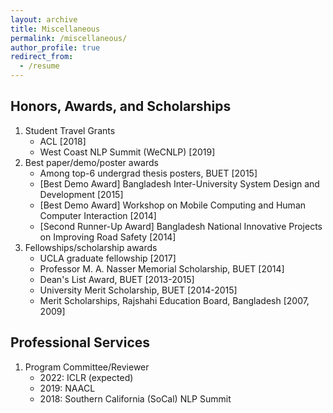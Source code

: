 ```yaml
---
layout: archive
title: Miscellaneous
permalink: /miscellaneous/
author_profile: true
redirect_from:
  - /resume
---
```


<h2>Honors, Awards, and Scholarships</h2>
<ol>
	<li> Student Travel Grants 
		<ul>
			<li> ACL [2018] </li>
			<li> West Coast NLP Summit (WeCNLP) [2019]  </li>
		</ul>
	</li>
	<li> Best paper/demo/poster awards 
		<ul>
			<li>  Among top-6 undergrad thesis posters, BUET [2015] </li>
		 	<li> [Best Demo Award] Bangladesh Inter-University System Design and Development [2015] </li>
        		<li> [Best Demo Award] Workshop on Mobile Computing and Human Computer Interaction [2014] </li>
        		<li> [Second Runner-Up Award] Bangladesh National Innovative  Projects on Improving  Road  Safety [2014] </li>
		</ul>		
	</li>
	<li> Fellowships/scholarship awards 
		<ul>
			<li>  UCLA graduate fellowship  [2017] </li>
		 	<li> Professor M. A.  Nasser Memorial Scholarship, BUET [2014] </li>
        		<li> Dean's List Award, BUET [2013-2015] </li>
        		<li> University Merit Scholarship, BUET [2014-2015] </li>
			<li> Merit Scholarships, Rajshahi Education Board, Bangladesh [2007, 2009] </li>
		</ul>	
	</li>
</ol>


<h2>Professional Services</h2>
<ol>
	<li> Program Committee/Reviewer
		<ul>
			<li>2022: ICLR (expected) </li>
			<li>2019: NAACL </li>
			<li>2018: Southern California (SoCal) NLP Summit </li>
    		</ul>
	</li>
</ol>



